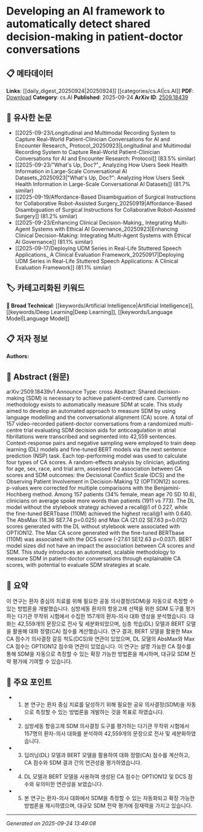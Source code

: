 <!-- KEYWORD_LINKING_METADATA:
{
  "processed_timestamp": "2025-09-24T13:49:08.872687",
  "vocabulary_version": "1.0",
  "selected_keywords": [
    "Artificial Intelligence",
    "Deep Learning",
    "Language Model"
  ],
  "rejected_keywords": [],
  "similarity_scores": {
    "Artificial Intelligence": 0.0,
    "Deep Learning": 0.0,
    "Language Model": 0.0
  },
  "extraction_method": "AI_prompt_based",
  "budget_applied": true,
  "candidates_json": {
    "candidates": [],
    "ban_list_suggestions": [
      "method",
      "experiment",
      "performance"
    ]
  },
  "decisions": [
    {
      "candidate_surface": "Artificial Intelligence",
      "resolved_canonical": "Artificial Intelligence",
      "decision": "linked",
      "scores": {
        "novelty": 0.0,
        "connectivity": 0.0,
        "specificity": 0.0,
        "link_intent": 0.0
      }
    },
    {
      "candidate_surface": "Deep Learning",
      "resolved_canonical": "Deep Learning",
      "decision": "linked",
      "scores": {
        "novelty": 0.0,
        "connectivity": 0.0,
        "specificity": 0.0,
        "link_intent": 0.0
      }
    },
    {
      "candidate_surface": "Language Model",
      "resolved_canonical": "Language Model",
      "decision": "linked",
      "scores": {
        "novelty": 0.0,
        "connectivity": 0.0,
        "specificity": 0.0,
        "link_intent": 0.0
      }
    }
  ]
}
-->

# Developing an AI framework to automatically detect shared decision-making in patient-doctor conversations

## 📋 메타데이터

**Links**: [[daily_digest_20250924|20250924]] [[categories/cs.AI|cs.AI]]
**PDF**: [Download](https://arxiv.org/pdf/2509.18439.pdf)
**Category**: cs.AI
**Published**: 2025-09-24
**ArXiv ID**: [2509.18439](https://arxiv.org/abs/2509.18439)

## 🔗 유사한 논문
- [[2025-09-23/Longitudinal and Multimodal Recording System to Capture Real-World Patient-Clinician Conversations for AI and Encounter Research_ Protocol_20250923|Longitudinal and Multimodal Recording System to Capture Real-World Patient-Clinician Conversations for AI and Encounter Research: Protocol]] (83.5% similar)
- [[2025-09-23/"What's Up, Doc?"_ Analyzing How Users Seek Health Information in Large-Scale Conversational AI Datasets_20250923|"What's Up, Doc?": Analyzing How Users Seek Health Information in Large-Scale Conversational AI Datasets]] (81.7% similar)
- [[2025-09-19/Affordance-Based Disambiguation of Surgical Instructions for Collaborative Robot-Assisted Surgery_20250919|Affordance-Based Disambiguation of Surgical Instructions for Collaborative Robot-Assisted Surgery]] (81.2% similar)
- [[2025-09-23/Enhancing Clinical Decision-Making_ Integrating Multi-Agent Systems with Ethical AI Governance_20250923|Enhancing Clinical Decision-Making: Integrating Multi-Agent Systems with Ethical AI Governance]] (81.1% similar)
- [[2025-09-17/Deploying UDM Series in Real-Life Stuttered Speech Applications_ A Clinical Evaluation Framework_20250917|Deploying UDM Series in Real-Life Stuttered Speech Applications: A Clinical Evaluation Framework]] (81.1% similar)

## 🏷️ 카테고리화된 키워드
**🧠 Broad Technical**: [[keywords/Artificial Intelligence|Artificial Intelligence]], [[keywords/Deep Learning|Deep Learning]], [[keywords/Language Model|Language Model]]

## 📋 저자 정보

**Authors:** 

## 📄 Abstract (원문)

arXiv:2509.18439v1 Announce Type: cross 
Abstract: Shared decision-making (SDM) is necessary to achieve patient-centred care. Currently no methodology exists to automatically measure SDM at scale. This study aimed to develop an automated approach to measure SDM by using language modelling and the conversational alignment (CA) score. A total of 157 video-recorded patient-doctor conversations from a randomized multi-centre trial evaluating SDM decision aids for anticoagulation in atrial fibrillations were transcribed and segmented into 42,559 sentences. Context-response pairs and negative sampling were employed to train deep learning (DL) models and fine-tuned BERT models via the next sentence prediction (NSP) task. Each top-performing model was used to calculate four types of CA scores. A random-effects analysis by clinician, adjusting for age, sex, race, and trial arm, assessed the association between CA scores and SDM outcomes: the Decisional Conflict Scale (DCS) and the Observing Patient Involvement in Decision-Making 12 (OPTION12) scores. p-values were corrected for multiple comparisons with the Benjamini-Hochberg method. Among 157 patients (34% female, mean age 70 SD 10.8), clinicians on average spoke more words than patients (1911 vs 773). The DL model without the stylebook strategy achieved a recall@1 of 0.227, while the fine-tuned BERTbase (110M) achieved the highest recall@1 with 0.640. The AbsMax (18.36 SE7.74 p=0.025) and Max CA (21.02 SE7.63 p=0.012) scores generated with the DL without stylebook were associated with OPTION12. The Max CA score generated with the fine-tuned BERTbase (110M) was associated with the DCS score (-27.61 SE12.63 p=0.037). BERT model sizes did not have an impact the association between CA scores and SDM. This study introduces an automated, scalable methodology to measure SDM in patient-doctor conversations through explainable CA scores, with potential to evaluate SDM strategies at scale.

## 📝 요약

이 연구는 환자 중심의 치료를 위해 필요한 공동 의사결정(SDM)을 자동으로 측정할 수 있는 방법론을 개발했습니다. 심방세동 환자의 항응고제 선택을 위한 SDM 도구를 평가하는 다기관 무작위 시험에서 수집한 157개의 환자-의사 대화 영상을 분석했습니다. 대화는 42,559개의 문장으로 전사 및 세분화되었으며, 심층 학습(DL) 모델과 BERT 모델을 활용해 대화 정렬(CA) 점수를 계산했습니다. 연구 결과, BERT 모델을 활용한 Max CA 점수가 의사결정 갈등 척도(DCS)와 연관이 있었으며, DL 모델의 AbsMax와 Max CA 점수는 OPTION12 점수와 연관이 있었습니다. 이 연구는 설명 가능한 CA 점수를 통해 SDM을 자동으로 측정할 수 있는 확장 가능한 방법론을 제시하며, 대규모 SDM 전략 평가에 기여할 수 있습니다.

## 🎯 주요 포인트

- 1. 본 연구는 환자 중심 치료를 달성하기 위해 필요한 공유 의사결정(SDM)을 자동으로 측정할 수 있는 방법론을 개발하는 것을 목표로 하였습니다.
- 2. 심방세동 항응고제 SDM 의사결정 도구를 평가하는 다기관 무작위 시험에서 157명의 환자-의사 대화를 분석하여 42,559개의 문장으로 전사 및 세분화하였습니다.
- 3. 딥러닝(DL) 모델과 BERT 모델을 활용하여 대화 정렬(CA) 점수를 계산하고, CA 점수와 SDM 결과 간의 연관성을 평가하였습니다.
- 4. DL 모델과 BERT 모델을 사용하여 생성된 CA 점수는 OPTION12 및 DCS 점수와 유의미한 연관성을 보였습니다.
- 5. 본 연구는 환자-의사 대화에서 SDM을 측정할 수 있는 자동화되고 확장 가능한 방법론을 제시하였으며, 대규모 SDM 전략 평가에 잠재력을 가지고 있습니다.


---

*Generated on 2025-09-24 13:49:08*